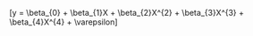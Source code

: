 <script type="text/javascript"
  src="https://cdn.mathjax.org/mathjax/latest/MathJax.js?config=TeX-AMS-MML_HTMLorMML">
</script>

\[y = \beta_{0} + \beta_{1}X + \beta_{2}X^{2} + \beta_{3}X^{3} + \beta_{4}X^{4} + \varepsilon\]
